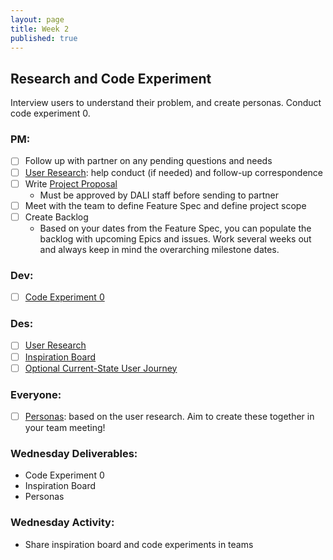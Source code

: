 ```yaml
---
layout: page
title: Week 2
published: true
---
```



## Research and Code Experiment

Interview users to understand their problem, and create personas. Conduct code experiment 0.


### PM:
* [ ] Follow up with partner on any pending questions and needs
* [ ] [User Research](user-research.md): help conduct (if needed) and follow-up correspondence
* [ ] Write [Project Proposal](https://docs.google.com/document/d/1eUOWSDpmRE9037nOym1h5oGvgmbrT-mZnaj9arZcxyQ/edit)
  * Must be approved by DALI staff before sending to partner
* [ ] Meet with the team to define Feature Spec and define project scope
* [ ] Create Backlog
  * Based on your dates from the Feature Spec, you can populate the backlog with upcoming Epics and issues. Work several weeks out and always keep in mind the overarching milestone dates.

### Dev:
* [ ] [Code Experiment 0](code-experiment-0.md)

### Des:
* [ ] [User Research](user-research.md)
* [ ] [Inspiration Board](inspiration-board.md)
* [ ] [Optional Current-State User Journey](current-state-user-journey.md)

### Everyone:
* [ ] [Personas](personas.md): based on the user research. Aim to create these together in your team meeting!

### Wednesday Deliverables:
  * Code Experiment 0
  * Inspiration Board
  * Personas

### Wednesday Activity:
  * Share inspiration board and code experiments in teams
